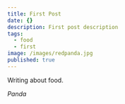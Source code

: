 ```yaml
---
title: First Post
date: {}
description: First post description
tags:
  - food
  - first
image: /images/redpanda.jpg
published: true
---
```


Writing about food.

*Panda*